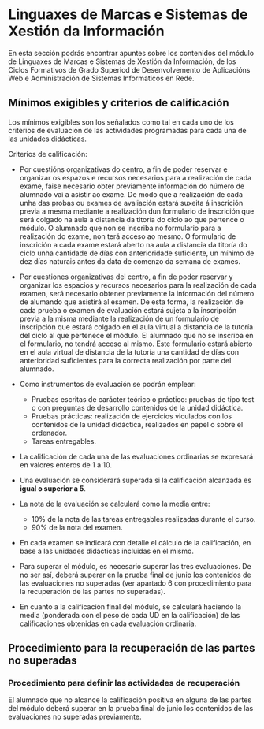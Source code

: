 # Linguaxes de Marcas e Sistemas de Xestión da Información

En esta sección podrás encontrar apuntes sobre los contenidos del módulo de Linguaxes de Marcas e Sistemas de Xestión da Información, de los Ciclos Formativos de Grado Superiod de Desenvolvemento de Aplicacións Web e Administración de Sistemas Informaticos en Rede.

## Mínimos exigibles y criterios de calificación

Los mínimos exigibles son los señalados como tal en cada uno de los criterios de evaluación de las actividades programadas para cada una de las unidades didácticas.

Criterios de calificación:

- Por cuestións organizativas do centro, a fin de poder reservar e organizar os espazos e recursos necesarios para a realización de cada exame, faise necesario obter previamente información do número de
alumnado vai a asistir ao exame. De modo que a realización de cada unha das probas ou exames de avaliación estará suxeita á inscrición previa a mesma mediante a realización dun formulario de inscrición que
será colgado na aula a distancia da titoría do ciclo ao que pertence o módulo. O alumnado que non se inscriba no formulario para a realización do exame, non terá acceso ao mesmo. O formulario de inscrición a
cada exame estará aberto na aula a distancia da titoría do ciclo unha cantidade de días con anterioridade suficiente, un mínimo de dez días naturais antes da data de comenzo da semana de exames.

- Por cuestiones organizativas del centro, a fin de poder reservar y organizar los espacios y recursos necesarios para la realización de cada examen, será necesario obtener previamente la información del número de alumando que asistirá al esamen. De esta forma, la realización de cada prueba o examen de evaluación estará sujeta a la inscripción previa a la misma mediante la realización de un formulario de inscripción que estará colgado en el aula virtual a distancia de la tutoría del ciclo al que pertenece el módulo. El alumnado que no se inscriba en el formulario, no tendrá acceso al mismo. Este formulario estará abierto en el aula virtual de distancia de la tutoría una cantidad de días con anterioridad suficientes para la correcta realización por parte del alumnado.

- Como instrumentos de evaluación se podrán emplear:
  - Pruebas escritas de carácter teórico o práctico: pruebas de tipo test o con preguntas de desarrollo  contenidos de la unidad didáctica.
  - Pruebas prácticas: realización de ejercicios viculados con los contenidos de la unidad didáctica, realizados en papel o sobre el ordenador.
  - Tareas entregables.
- La calificación de cada una de las evaluaciones ordinarias se expresará en valores enteros de 1 a 10.
- Una evaluación se considerará superada si la calificación alcanzada es **igual o superior a 5**.
- La nota de la evaluación se calculará como la media entre:
  - 10% de la nota de las tareas entregables realizadas durante el curso.
  - 90% de la nota del examen.
- En cada examen se indicará con detalle el cálculo de la calificación, en base a las unidades didácticas incluidas en el mismo.
- Para superar el módulo, es necesario superar las tres evaluaciones. De no ser así, deberá superar en la prueba final de junio los contenidos de las evaluaciones no superadas (ver apartado 6 con procedimiento para la recuperación de las partes no superadas).
- En cuanto a la calificación final del módulo, se calculará haciendo la media (ponderada con el peso de cada UD en la calificación) de las calificaciones obtenidas en cada evaluación ordinaria.

## Procedimiento para la recuperación de las partes no superadas

### Procedimiento para definir las actividades de recuperación

El alumnado que no alcance la calificación positiva en alguna de las partes del módulo deberá superar en la prueba final de junio los contenidos de las evaluaciones no superadas previamente.
